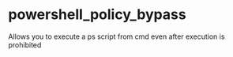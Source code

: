 # powershell_policy_bypass
Allows you to execute a ps script from cmd even after execution is prohibited 
